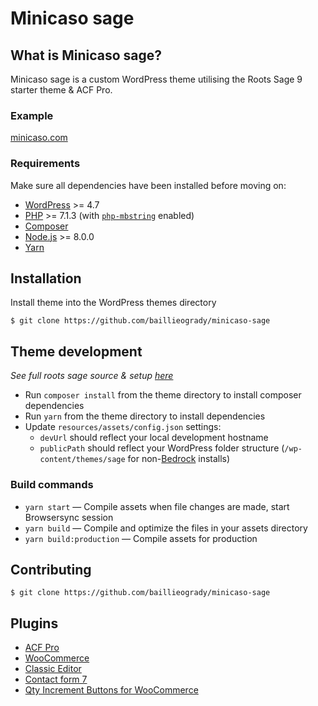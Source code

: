 # Minicaso sage

## What is Minicaso sage?
Minicaso sage is a custom WordPress theme utilising the Roots Sage 9 starter theme & ACF Pro.

### Example
[minicaso.com](https://minicaso.com)

### Requirements

Make sure all dependencies have been installed before moving on:

* [WordPress](https://wordpress.org/) >= 4.7
* [PHP](https://secure.php.net/manual/en/install.php) >= 7.1.3 (with [`php-mbstring`](https://secure.php.net/manual/en/book.mbstring.php) enabled)
* [Composer](https://getcomposer.org/download/)
* [Node.js](http://nodejs.org/) >= 8.0.0
* [Yarn](https://yarnpkg.com/en/docs/install)

## Installation

Install theme into the WordPress themes directory

```
$ git clone https://github.com/baillieogrady/minicaso-sage
```

## Theme development

*See full roots sage source & setup [here](https://github.com/roots/sage)*

* Run `composer install` from the theme directory to install composer dependencies 
* Run `yarn` from the theme directory to install dependencies
* Update `resources/assets/config.json` settings:
  * `devUrl` should reflect your local development hostname
  * `publicPath` should reflect your WordPress folder structure (`/wp-content/themes/sage` for non-[Bedrock](https://roots.io/bedrock/) installs)

### Build commands

* `yarn start` — Compile assets when file changes are made, start Browsersync session
* `yarn build` — Compile and optimize the files in your assets directory
* `yarn build:production` — Compile assets for production

## Contributing

```
$ git clone https://github.com/baillieogrady/minicaso-sage
```

## Plugins
- [ACF Pro](https://www.advancedcustomfields.com/pro/)
- [WooCommerce](https://en-gb.wordpress.org/plugins/woocommerce/)
- [Classic Editor](https://en-gb.wordpress.org/plugins/classic-editor/)
- [Contact form 7](https://wordpress.org/plugins/contact-form-7/)
- [Qty Increment Buttons for WooCommerce](https://wordpress.org/plugins/qty-increment-buttons-for-woocommerce/)